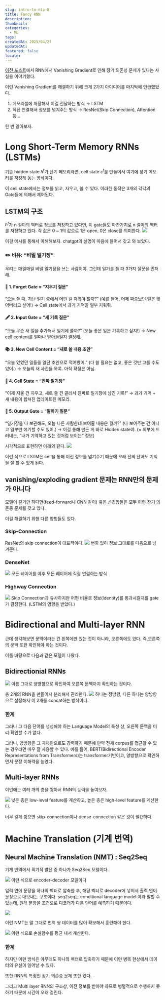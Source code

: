 ```yaml
---
slug: intro-to-nlp-8
title: Fancy RNN
description: 
thumbnail: 
categories:
  - ML
tags: 
createdAt: 2025/04/27
updatedAt: 
featured: false
locale:
---
```

[이전 포스트](https://www.jinsoolve.com/posts/intro-to-nlp-7/)에서 RNN에서 Vanishing Gradient로 인해 장기 의존성 문제가 있다는 사실을 이야기했다.

이런 Vanishing Gradient를 해결하기 위해 크게 2가지 아이디어를 마지막에 언급했었다.
1. 메모리셀에 저장해서 이걸 전달하는 방식 → LSTM
2. 직접 연결해서 정보를 넘겨주는 방식 → ResNet(Skip Connection), Attention 등...

한 번 알아보자.

# Long Short-Term Memory RNNs (LSTMs)
기존 hidden state $h^t$가 단기 메모리라면, cell state $c^t$를 만들어서 여기에 장기 메모리를 저장해 놓는 방식이다.

이 cell state에서는 정보를 읽고, 지우고, 쓸 수 있다. 이러한 동작은 3개의 각각의 Gate들에 의해서 제어된다.

## LSTM의 구조
$h^t$가 n 길이의 벡터로 정보를 저장하고 있다면, 이 gate들도 마찬가지로 n 길이의 벡터를 저장하고 있다.
각 값은 0 ~ 1의 값으로 1은 open, 0은 close를 의미한다.
![](https://i.imgur.com/NlsXhgQ.png)

이걸 예시를 통해서 이해해보자. chatgpt의 설명이 마음에 들어서 갖고 와 보았다.


### ✏️ 비유: “비밀 일기장”
우리는 매일매일 비밀 일기장을 쓰는 사람이야.
그런데 일기를 쓸 때 3가지 질문을 먼저 해.
#### 🛑 1. Forget Gate = “지우기 질문”
“오늘 쓸 때, 지난 일기 중에서 어떤 걸 지워야 할까?”
(예를 들어, 어제 짜증났던 일은 잊어버리고 싶어!)
→ Cell state에서 과거 기억을 일부 지워줘.
#### 🖋️ 2. Input Gate = “새 기록 질문”
“오늘 무슨 새 일을 추가해서 일기에 쓸까?”
(오늘 좋은 일은 기록하고 싶지!)
→ New cell content를 얼마나 받아들일지 결정해.

#### 📚 3. New Cell Content = “새로 쓸 내용 초안”
“오늘 있었던 일들을 일단 초안으로 적어봤어.”
(다 쓸 필요는 없고, 좋은 것만 고를 수도 있어.)
→ 오늘의 새 사건들 목록. 아직 확정은 아님.

#### 📓 4. Cell State = “진짜 일기장”
“이제 지울 건 지우고, 새로 쓸 건 골라서
진짜로 일기장에 남긴 기록!”
→ 과거 기억 + 새 내용이 합쳐진 업데이트된 메모리.

#### 📢 5. Output Gate = “말하기 질문”
“일기장을 다 보관해도,
오늘 다른 사람한테 보여줄 내용은 뭘까?”
(다 보여주는 건 아니고 일부만 얘기할 수도 있어.)
→ 이걸 통해 만든 게 바로 Hidden state야.
(= 외부에 드러내는, “내가 기억하고 있는 것처럼 보이는” 정보)







시각적으로 표현하면 아래와 같다.
![](https://i.imgur.com/7PNH0Ox.png)


이런 식으로 LSTM은 cell을 통해 이전 정보를 넘겨주기 때문에 오래 전의 단어도 기억을 잘 할 수 있게 된다.

## vanishing/exploding gradient 문제는 RNN만의 문제가 아니다
모델이 깊기만 하다면(feed-forward나 CNN 같이) 깊은 신경망들은 모두 이런 장기 의존증 문제를 갖고 있다.

이걸 해결하기 위핸 다른 방법들도 있다.

### Skip-Connection 
ResNet의 skip connection이 대표적이다.
![](https://i.imgur.com/nv0WpAg.png)
변화 없이 정보 그대로를 다음으로 넘겨준다.

### DenseNet
![](https://i.imgur.com/xvJiEnP.png)
모든 레이어를 이후 모든 레이어에 직접 연결하는 방식

### Highway Connection
![](https://i.imgur.com/fvPu45w.png)
Skip Connection과 유사하지만 어떤 비율로 정보(Identity)를 통과시킬지를 gate가 결정한다.
(LSTM의 영향을 받았다.)


# Bidirectional and Multi-layer RNN
근데 생각해보면 문맥이라는 건 왼쪽에만 있는 것이 아니라, 오른쪽에도 있다.
즉,오른쪽의 문맥 또한 확인해야 하는 것이다.

이를 바탕으로 다음과 같은 모델이 나왔다.

## Bidirectionial RNNs
![](https://i.imgur.com/LTiHX3y.png)
이름 그대로 양방향으로 확인하여 오른쪽 문맥까지 확인하는 것이다.

총 2개의 RNN을 만들어서 분리해서 관리한다.
![](https://i.imgur.com/tf0k2Fh.png)
하나는 정방향, 다른 하나는 양방향으로 설정해서 이 2개를 concat하는 방식이다.

### 한계
그러나 그 다음 단어를 생성해야 하는 Language Model의 특성 상, 오른쪽 문맥을 미리 확인할 수가 없다.

그러나, 양방향은 그 자체만으로도 강력하기 때문에 만약 전체 corpus를 접근할 수  있는 경우라면 매우 잘 사용할 수 있다.
예를 들어, BERT(Bidirectional Encoder Representations from Transformers)는 transformer기반이고, 양방향으로 확인하면서 문장 이해력을 높였다.

## Multi-layer RNNs
이번에는 여러 개의 층을 쌓아서 RNN의 능력을 높여보자.

![](https://i.imgur.com/vufuFms.png)
낮은 층은 low-level feature를 계산하고, 높은 층은 high-level feature를 계산한다.

너무 깊게 쌓으면 skip-connection이나 dense-connection 같은 것이 필요하다.

# Machine Translation (기계 번역)
## Neural Machine Translation (NMT) : Seq2Seq
기계 번역에서 획기적 발전 중 하나가 Seq2Seq 모델이다.

![](https://i.imgur.com/ev80vCW.png)
이런 식으로 encoder-decoder 모델이다

입력 언어 문장을 하나의 벡터로 압축한 후, 해당 벡터로 decoder에 넣어서 출력 언어 문장으로 내보내는 구조이다.
seq2seq는 conditional language model 이라 말할 수 있는데, 원래 문장을 조건으로 디코더가 다음 단어를 예측하기 때문이다.


![](https://i.imgur.com/zWJHvdY.png)

이런 NMT는 말 그대로 번역 쌍 데이터를 많이 확보해서 훈련해야 한다.

![](https://i.imgur.com/ApJSsfn.png)
이런 식으로 손실함수를 평균 내서 계산한다.

### 한계
하지만 이런 방식은 아무래도 하나의 벡터로 압축하기 때문에 이런 병목 현상에서 데이터의 유실이 일어날 수 있다.

또한 RNN의 특징인 장기 의존증 문제 또한 있다.

그리고 Multi layer RNN의 구조상, 이전 정보를 받아야 하므로 병렬적으로 수행하지 못 하기 때문에 시간이 오래 걸린다.